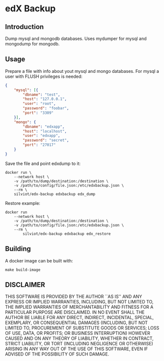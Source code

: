 edX Backup
==========

Introduction
------------

Dump mysql and mongodb databases. Uses mydumper for mysql and mongodump for mongodb.

Usage
-----

Prepare a file with info about yout mysql and mongo databases.
For mysql a user with FLUSH privileges is needed:

```json
{
    "mysql": [{
        "dbname": "test",
        "host": "127.0.0.1",
        "user": "root",
        "password": "foobar",
        "port": "3309"
    }],
    "mongo": {
        "dbname": "edxapp",
        "host": "localhost",
        "user": "edxapp",
        "password": "secret",
        "port": "27017"
    }
}
```

Save the file and point edxdump to it:

    docker run \
        --network host \
        -v /path/to/dump/destination:/destination \
        -v /path/to/config/file.json:/etc/edxbackup.json \
        --rm \
        silviot/edx-backup edxbackup edx_dump

Restore example:

    docker run
        --network host \
        -v /path/to/dump/destination:/destination \
        -v /path/to/config/file.json:/etc/edxbackup.json \
        --rm \
            silviot/edx-backup edxbackup edx_restore


Building
--------

A docker image can be built with:

    make build-image


DISCLAIMER
----------

THIS SOFTWARE IS PROVIDED BY THE AUTHOR ``AS IS'' AND ANY EXPRESS OR IMPLIED WARRANTIES, INCLUDING, BUT NOT LIMITED TO, THE IMPLIED WARRANTIES OF MERCHANTABILITY AND FITNESS FOR A PARTICULAR PURPOSE ARE DISCLAIMED. IN NO EVENT SHALL THE AUTHOR BE LIABLE FOR ANY DIRECT, INDIRECT, INCIDENTAL, SPECIAL, EXEMPLARY, OR CONSEQUENTIAL DAMAGES (INCLUDING, BUT NOT LIMITED TO, PROCUREMENT OF SUBSTITUTE GOODS OR SERVICES; LOSS OF USE, DATA, OR PROFITS; OR BUSINESS INTERRUPTION) HOWEVER CAUSED AND ON ANY THEORY OF LIABILITY, WHETHER IN CONTRACT, STRICT LIABILITY, OR TORT (INCLUDING NEGLIGENCE OR OTHERWISE) ARISING IN ANY WAY OUT OF THE USE OF THIS SOFTWARE, EVEN IF ADVISED OF THE POSSIBILITY OF SUCH DAMAGE.

